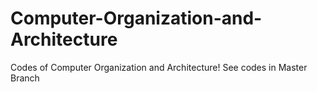 # Computer-Organization-and-Architecture
Codes of Computer Organization and Architecture! See codes in Master Branch
